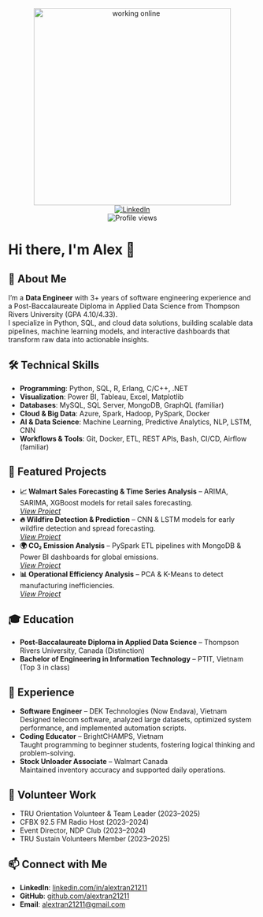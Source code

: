 <div align="center">
  <!-- Profile Animation -->
  <img src="assets/Working%20Online.gif" alt="working online" width="400"/>

  <!-- Socials and Profile Views -->
  <br/>
  <a href="https://www.linkedin.com/in/alextran21211">
    <img src="https://img.shields.io/badge/LinkedIn-alextran21211-blue?style=for-the-badge&logo=linkedin" alt="LinkedIn"/>
  </a>  
  <br/>
  <img src="https://komarev.com/ghpvc/?username=alextran21211&label=Profile%20views&color=0e75b6&style=flat" alt="Profile views"/>
</div>


# Hi there, I'm Alex 👋

## 🚀 About Me
I’m a **Data Engineer** with 3+ years of software engineering experience and a Post-Baccalaureate Diploma in Applied Data Science from Thompson Rivers University (GPA 4.10/4.33).  
I specialize in Python, SQL, and cloud data solutions, building scalable data pipelines, machine learning models, and interactive dashboards that transform raw data into actionable insights.

## 🛠️ Technical Skills
- **Programming**: Python, SQL, R, Erlang, C/C++, .NET
- **Visualization**: Power BI, Tableau, Excel, Matplotlib
- **Databases**: MySQL, SQL Server, MongoDB, GraphQL (familiar)
- **Cloud & Big Data**: Azure, Spark, Hadoop, PySpark, Docker
- **AI & Data Science**: Machine Learning, Predictive Analytics, NLP, LSTM, CNN
- **Workflows & Tools**: Git, Docker, ETL, REST APIs, Bash, CI/CD, Airflow (familiar)

## 📂 Featured Projects
- **📈 Walmart Sales Forecasting & Time Series Analysis** – ARIMA, SARIMA, XGBoost models for retail sales forecasting.  
  *[View Project](https://github.com/alextran21211/walmart-sales-forecast)*
- **🔥 Wildfire Detection & Prediction** – CNN & LSTM models for early wildfire detection and spread forecasting.  
  *[View Project](https://github.com/alextran21211/wildfire-prediction)*
- **🌍 CO₂ Emission Analysis** – PySpark ETL pipelines with MongoDB & Power BI dashboards for global emissions.  
  *[View Project](https://github.com/alextran21211/co2-emission-analysis)*
- **📊 Operational Efficiency Analysis** – PCA & K-Means to detect manufacturing inefficiencies.  
  *[View Project](https://github.com/alextran21211/operational-efficiency)*

## 🎓 Education
- **Post-Baccalaureate Diploma in Applied Data Science** – Thompson Rivers University, Canada (Distinction)
- **Bachelor of Engineering in Information Technology** – PTIT, Vietnam (Top 3 in class)

## 💼 Experience
- **Software Engineer** – DEK Technologies (Now Endava), Vietnam  
  Designed telecom software, analyzed large datasets, optimized system performance, and implemented automation scripts.
- **Coding Educator** – BrightCHAMPS, Vietnam  
  Taught programming to beginner students, fostering logical thinking and problem-solving.
- **Stock Unloader Associate** – Walmart Canada  
  Maintained inventory accuracy and supported daily operations.

## 🌱 Volunteer Work
- TRU Orientation Volunteer & Team Leader (2023–2025)  
- CFBX 92.5 FM Radio Host (2023–2024)  
- Event Director, NDP Club (2023–2024)  
- TRU Sustain Volunteers Member (2023–2025)

## 📫 Connect with Me
- **LinkedIn**: [linkedin.com/in/alextran21211](https://linkedin.com/in/alextran21211)  
- **GitHub**: [github.com/alextran21211](https://github.com/alextran21211)  
- **Email**: alextran21211@gmail.com
